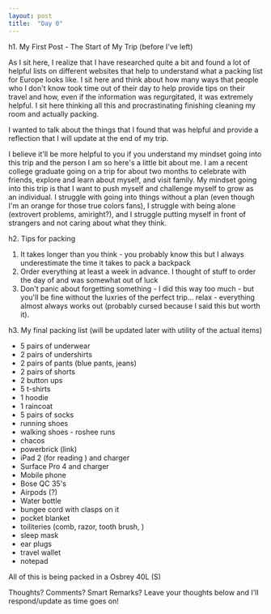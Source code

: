 ```yaml
---
layout: post
title:  "Day 0"
---
```


h1. My First Post - The Start of My Trip (before I've left)

As I sit here, I realize that I have researched quite a bit and found a lot of helpful lists on different websites that help to understand what a packing list for Europe looks like. I sit here and think about how many ways that people who I don't know took time out of their day to help provide tips on their travel and how, even if the information was regurgitated, it was extremely helpful. I sit here thinking all this and procrastinating finishing cleaning my room and actually packing. 

I wanted to talk about the things that I found that was helpful and provide a reflection that I will update at the end of my trip. 

I believe it'll be more helpful to you if you understand my mindset going into this trip and the person I am so here's a little bit about me. I am a recent college graduate going on a trip for about two months to celebrate with friends, explore and learn about myself, and visit family. My mindset going into this trip is that I want to push myself and challenge myself to grow as an individual. I struggle with going into things without a plan (even though I'm an orange for those true colors fans), I struggle with being alone (extrovert problems, amiright?), and I struggle putting myself in front of strangers and not caring about what they think.  

h2. Tips for packing

1. It takes longer than you think - you probably know this but I always underestimate the time it takes to pack a backpack
2. Order everything at least a week in advance. I thought of stuff to order the day of and was somewhat out of luck 
3. Don't panic about forgetting something - I did this way too much - but you'll be fine without the luxries of the perfect trip... relax - everything almost always works out (probably cursed because I said this but worth it).


h3. My final packing list (will be updated later with utility of the actual items)

- 5 pairs of underwear
- 2 pairs of undershirts
- 2 pairs of pants (blue pants, jeans) 
- 2 pairs of shorts
- 2 button ups
- 5 t-shirts
- 1 hoodie 
- 1 raincoat 
- 5 pairs of socks
- running shoes
- walking shoes - roshee runs
- chacos 
- powerbrick (link)
- iPad 2 (for reading ) and charger 
- Surface Pro 4  and charger
- Mobile phone 	
- Bose QC 35's 
- Airpods (?) 
- Water bottle 
- bungee cord with clasps on it 
- pocket blanket
- toiliteries (comb, razor, tooth brush, )
- sleep mask
- ear plugs
- travel wallet
- notepad

All of this is being packed in a Osbrey 40L (S) 

Thoughts? Comments? Smart Remarks? Leave your thoughts below and I'll respond/update as time goes on! 